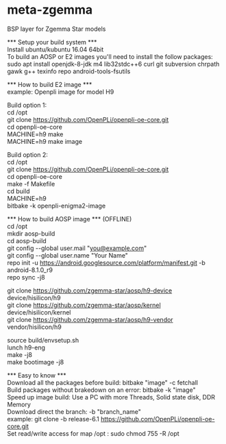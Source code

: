 # meta-zgemma
BSP layer for Zgemma Star models

*** Setup your build system *** <br />
Install ubuntu/kubuntu 16.04 64bit <br />
To build an AOSP or E2 images you'll need to install the follow packages: <br />
sudo apt install openjdk-8-jdk m4 lib32stdc++6 curl git subversion chrpath gawk g++ texinfo repo android-tools-fsutils <br />

*** How to build E2 image *** <br />
example: Openpli image for model H9 <br />

Build option 1: <br />
cd /opt <br />
git clone https://github.com/OpenPLi/openpli-oe-core.git <br />
cd openpli-oe-core <br />
MACHINE=h9 make <br />
MACHINE=h9 make image <br />

Build option 2: <br />
cd /opt <br />
git clone https://github.com/OpenPLi/openpli-oe-core.git <br />
cd openpli-oe-core <br />
make -f Makefile <br />
cd build <br />
MACHINE=h9 <br />
bitbake -k openpli-enigma2-image <br />

*** How to build AOSP image *** (OFFLINE) <br />
cd /opt <br />
mkdir aosp-build <br />
cd aosp-build <br />
git config --global user.mail "you@example.com" <br />
git config --global user.name "Your Name" <br />
repo init -u https://android.googlesource.com/platform/manifest.git -b android-8.1.0_r9 <br />
repo sync -j8 <br />

git clone https://github.com/zgemma-star/aosp/h9-device device/hisilicon/h9 <br />
git clone https://github.com/zgemma-star/aosp/kernel device/hisilicon/kernel <br />
git clone https://github.com/zgemma-star/aosp/h9-vendor vendor/hisilicon/h9 <br />

source build/envsetup.sh <br />
lunch h9-eng <br />
make -j8 <br />
make bootimage -j8 <br />

*** Easy to know *** <br />
Download all the packages before build: bitbake "image" -c fetchall <br />
Build packages without brakedown on an error: bitbake -k "image" <br />
Speed up image build: Use a PC with more Threads, Solid state disk, DDR Memory <br />
Download direct the branch: -b "branch_name" <br />
example: git clone -b release-6.1 https://github.com/OpenPLi/openpli-oe-core.git <br />
Set read/write access for map /opt : sudo chmod 755 -R /opt <br />
